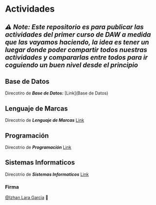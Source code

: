 # Actividades
_**⚠️ Note: Este repositorio es para publicar las actividades del primer curso de DAW a medida que las vayamos haciendo, la idea 
es tener un luegar donde poder compartir todos nuestras actividades y compararlas entre todos para ir coguiendo un buen 
nivel desde el principio**_
---


## Base de Datos

Direcotiro de _**Base de Datos:**_
[Link](Base de Datos) 


## Lenguaje de Marcas

Direcotrio de _**Lenguaje de Marcas**_
[Link]()


## Programación

Direcotrio de _**Programación**_
[Link]()

## Sistemas Informaticos

Direcotrio de _**Sistemas Informaticos**_
[Link]()

### Firma

[@Izhan Lara Garcia](https://github.com/izhanlaragarcia) 👋